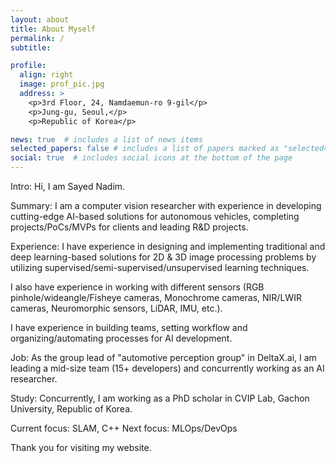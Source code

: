 ```yaml
---
layout: about
title: About Myself
permalink: /
subtitle:

profile:
  align: right
  image: prof_pic.jpg
  address: >
    <p>3rd Floor, 24, Namdaemun-ro 9-gil</p>
    <p>Jung-gu, Seoul,</p>
    <p>Republic of Korea</p>

news: true  # includes a list of news items
selected_papers: false # includes a list of papers marked as "selected={true}"
social: true  # includes social icons at the bottom of the page
---
```


Intro:
Hi, I am Sayed Nadim.

Summary:
I am a computer vision researcher with experience in developing cutting-edge AI-based solutions for autonomous vehicles, completing projects/PoCs/MVPs for clients and leading R&D projects.

Experience:
I have experience in designing and implementing traditional and deep learning-based solutions for 2D & 3D image processing problems by utilizing supervised/semi-supervised/unsupervised learning techniques. 

I also have experience in working with different sensors (RGB pinhole/wideangle/Fisheye cameras, Monochrome cameras, NIR/LWIR cameras, Neuromorphic sensors, LiDAR, IMU, etc.). 

I have experience in building teams, setting workflow and organizing/automating processes for AI development. 

Job:
As the group lead of "automotive perception group" in DeltaX.ai, I am leading a mid-size team (15+ developers) and concurrently working as an AI researcher. 

Study:
Concurrently, I am working as a PhD scholar in CVIP Lab, Gachon University, Republic of Korea.

Current focus: SLAM, C++
Next focus: MLOps/DevOps





[//]: # ()
[//]: # (I have completed my master's from the Department of IT Convergence Engineering &#40;2019-2021&#41; from Gachon University, under the supervision of  Prof. Yong Ju Jung. I have completed my undergraduate studies from the Department of Electronics and Telecommunication Engineering from University of Liberal Arts Bangladesh &#40;ULAB&#41; &#40;2013-2017&#41;, under the supervision of Dr. S. M. Mahbubur Rahman.  )


Thank you for visiting my website. 
